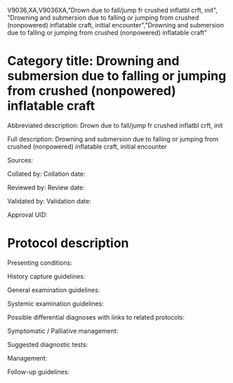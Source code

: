 V9036,XA,V9036XA,"Drown due to fall/jump fr crushed inflatbl crft, init", "Drowning and submersion due to falling or jumping from crushed (nonpowered) inflatable craft, initial encounter","Drowning and submersion due to falling or jumping from crushed (nonpowered) inflatable craft"
# Category title: Drowning and submersion due to falling or jumping from crushed (nonpowered) inflatable craft

Abbreviated description: Drown due to fall/jump fr crushed inflatbl crft, init

Full description: Drowning and submersion due to falling or jumping from crushed (nonpowered) inflatable craft, initial encounter

Sources:

Collated by:
Collation date:

Reviewed by:
Review date:

Validated by:
Validation date:

Approval UID:

# Protocol description

Presenting conditions:

History capture guidelines:

General examination guidelines:

Systemic examination guidelines:

Possible differential diagnoses with links to related protocols:

Symptomatic / Palliative management:

Suggested diagnostic tests:

Management:

Follow-up guidelines:
